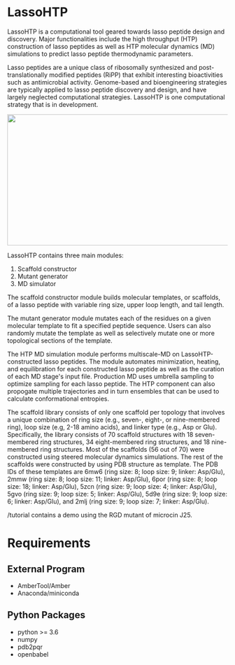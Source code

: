 # LassoHTP
LassoHTP is a computational tool geared towards lasso peptide design and discovery. Major functionalities include the high throughput (HTP) construction of lasso peptides as well as HTP molecular dynamics (MD) simulations to predict lasso peptide thermodynamic parameters.

Lasso peptides are a unique class of ribosomally synthesized and post-translationally modified peptides (RiPP) that exhibit interesting bioactivities such as antimicrobial activity. Genome-based and bioengineering strategies are typically applied to lasso peptide discovery and design, and have largely neglected computational strategies. LassoHTP is one computational strategy that is in development.

<p align="center">
  <img width="650" height="300" src="https://github.com/so-dopamine/LassoHTP/blob/main/image.jpg">
</p>

LassoHTP contains three main modules:
1. Scaffold constructor
2. Mutant generator
3. MD simulator

The scaffold constructor module builds molecular templates, or scaffolds, of a lasso peptide with variable ring size, upper loop length, and tail length.

The mutant generator module mutates each of the residues on a given molecular template to fit a specified peptide sequence. Users can also randomly mutate the template as well as selectively mutate one or more topological sections of the template.

The HTP MD simulation module performs multiscale-MD on LassoHTP-constructed lasso peptides. The module automates minimization, heating, and equilibration for each constructed lasso peptide as well as the curation of each MD stage's input file. Production MD uses umbrella sampling to optimize sampling for each lasso peptide. The HTP component can also propogate multiple trajectories and in turn ensembles that can be used to calculate conformational entropies.

The scaffold library consists of only one scaffold per topology that involves a unique combination of ring size (e.g., seven-, eight-, or nine-membered ring), loop size (e.g, 2-18 amino acids), and linker type (e.g., Asp or Glu). Specifically, the library consists of 70 scaffold structures with 18 seven-membered ring structures, 34 eight-membered ring structures, and 18 nine-membered ring structures. Most of the scaffolds (56 out of 70) were constructed using steered molecular dynamics simulations. The rest of the scaffolds were constructed by using PDB structure as template. The PDB IDs of these templates are 6mw6 (ring size: 8; loop size: 9; linker: Asp/Glu), 2mmw (ring size: 8; loop size: 11; linker: Asp/Glu), 6por (ring size: 8; loop size: 18; linker: Asp/Glu), 5zcn (ring size: 9; loop size: 4; linker: Asp/Glu), 5gvo (ring size: 9; loop size: 5; linker: Asp/Glu), 5d9e (ring size: 9; loop size: 6; linker: Asp/Glu), and 2mlj (ring size: 9; loop size: 7; linker: Asp/Glu).  

/tutorial contains a demo using the RGD mutant of microcin J25.

# Requirements
## External Program
- AmberTool/Amber
- Anaconda/miniconda

## Python Packages
- python >= 3.6
- numpy
- pdb2pqr
- openbabel
